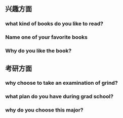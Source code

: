 ## 兴趣方面

###  what kind of books do you like to read?

### Name one of your favorite books

### Why do you like the book?

## 考研方面

### why choose to take an examination of grind?

### what plan do you have during grad school?

### why do you choose this major?